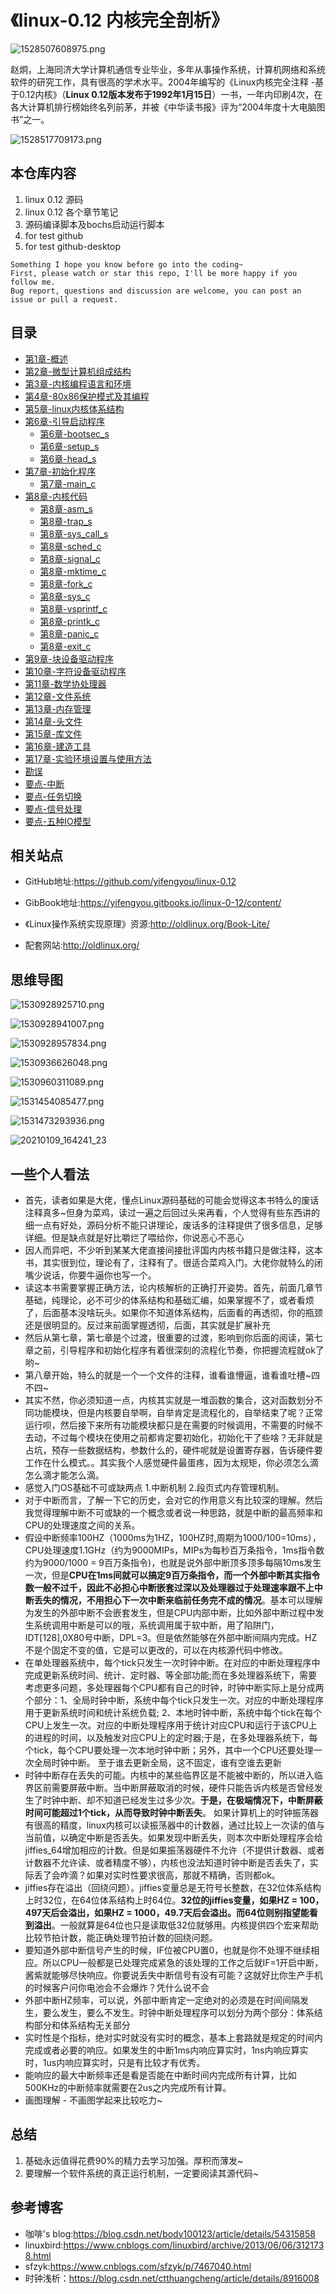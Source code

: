 # 《linux-0.12 内核完全剖析》

![1528507608975.png](image/1528507608975.png)

赵炯，上海同济大学计算机通信专业毕业，多年从事操作系统，计算机网络和系统软件的研究工作，具有很高的学术水平。2004年编写的《Linux内核完全注释 -基于0.12内核》（**Linux 0.12版本发布于1992年1月15日**）一书，一年内印刷4次，在各大计算机排行榜始终名列前茅，并被《中华读书报》评为“2004年度十大电脑图书”之一。

![1528517709173.png](image/1528517709173.png)

## 本仓库内容

1. linux 0.12 源码
2. linux 0.12 各个章节笔记
3. 源码编译脚本及bochs启动运行脚本
4. for test github
5. for test github-desktop
```
Something I hope you know before go into the coding~
First, please watch or star this repo, I'll be more happy if you follow me.
Bug report, questions and discussion are welcome, you can post an issue or pull a request.
```

## 目录

* [第1章-概述](docs/第1章-概述/第1章-概述.md)
* [第2章-微型计算机组成结构](docs/第2章-微型计算机组成结构/第2章-微型计算机组成结构.md)
* [第3章-内核编程语言和环境](docs/第3章-内核编程语言和环境/第3章-内核编程语言和环境.md)
* [第4章-80x86保护模式及其编程](docs/第4章-80x86保护模式及其编程/第4章-80x86保护模式及其编程.md)
* [第5章-linux内核体系结构](docs/第5章-linux内核体系结构/第5章-linux内核体系结构.md)
* [第6章-引导启动程序](docs/第6章-引导启动程序/第6章-引导启动程序.md)
    * [第6章-bootsec_s](docs/第6章-引导启动程序/第6章-bootsec_s.md)
    * [第6章-setup_s](docs/第6章-引导启动程序/第6章-setup_s.md)
    * [第6章-head_s](docs/第6章-引导启动程序/第6章-head_s.md)
* [第7章-初始化程序](docs/第7章-初始化程序/第7章-初始化程序.md)
    * [第7章-main_c](docs/第7章-初始化程序/第7章-main_c.md)
* [第8章-内核代码](docs/第8章-内核代码/第8章-内核代码.md)
    * [第8章-asm_s](docs/第8章-内核代码/第8章-asm_s.md)
    * [第8章-trap_s](docs/第8章-内核代码/第8章-trap_s.md)
    * [第8章-sys_call_s](docs/第8章-内核代码/第8章-sys_call_s.md)
    * [第8章-sched_c](docs/第8章-内核代码/第8章-sched_c.md)
    * [第8章-signal_c](docs/第8章-内核代码/第8章-signal_c.md)
    * [第8章-mktime_c](docs/第8章-内核代码/第8章-mktime_c.md)
    * [第8章-fork_c](docs/第8章-内核代码/第8章-fork_c.md)
    * [第8章-sys_c](docs/第8章-内核代码/第8章-sys_c.md)
    * [第8章-vsprintf_c](docs/第8章-内核代码/第8章-vsprintf_c.md)
    * [第8章-printk_c](docs/第8章-内核代码/第8章-printk_c.md)
    * [第8章-panic_c](docs/第8章-内核代码/第8章-panic_c.md)
    * [第8章-exit_c](docs/第8章-内核代码/第8章-exit_c.md)
* [第9章-块设备驱动程序](docs/第9章-块设备驱动程序/第9章-块设备驱动程序.md)
* [第10章-字符设备驱动程序](docs/第10章-字符设备驱动程序/第10章-字符设备驱动程序.md)
* [第11章-数学协处理器](docs/第11章-数学协处理器/第11章-数学协处理器.md)
* [第12章-文件系统](docs/第12章-文件系统/第12章-文件系统.md)
* [第13章-内存管理](docs/第13章-内存管理/第13章-内存管理.md)
* [第14章-头文件](docs/第14章-头文件/第14章-头文件.md)
* [第15章-库文件](docs/第15章-库文件/第15章-库文件.md)
* [第16章-建造工具](docs/第16章-建造工具/第16章-建造工具.md)
* [第17章-实验环境设置与使用方法](docs/第17章-实验环境设置与使用方法/第17章-实验环境设置与使用方法.md)
* [勘误](docs/勘误.md)
* [要点-中断](docs/中断.md)
* [要点-任务切换](docs/任务切换.md)
* [要点-信号处理](docs/信号处理.md)
* [要点-五种IO模型](docs/五种IO模型.md)


## 相关站点

* GitHub地址:<https://github.com/yifengyou/linux-0.12>

* GibBook地址:<https://yifengyou.gitbooks.io/linux-0-12/content/>

* 《Linux操作系统实现原理》资源:<http://oldlinux.org/Book-Lite/>

* 配套网站:<http://oldlinux.org/>

## 思维导图

![1530928925710.png](image/1530928925710.png)

![1530928941007.png](image/1530928941007.png)

![1530928957834.png](image/1530928957834.png)

![1530936626048.png](image/1530936626048.png)

![1530960311089.png](image/1530960311089.png)

![1531454085477.png](image/1531454085477.png)

![1531473293936.png](image/1531473293936.png)

![20210109_164241_23](image/20210109_164241_23.png)


## 一些个人看法

* 首先，读者如果是大佬，懂点Linux源码基础的可能会觉得这本书特么的废话注释真多~但身为菜鸡，读过一遍之后回过头来再看，个人觉得有些东西讲的细一点有好处，源码分析不能只讲理论，废话多的注释提供了很多信息，足够详细。但是缺点就是好比嚼烂了喂给你，你说恶心不恶心
* 因人而异吧，不少听到某某大佬直接间接批评国内内核书籍只是做注释，这本书，其实很到位，理论有了，注释有了。很适合菜鸡入门。大佬你就特么的闭嘴少说话，你要牛逼你也写一个。
* 读这本书需要掌握正确方法，论内核解析的正确打开姿势。首先，前面几章节基础，纯理论，必不可少的体系结构和基础汇编，如果掌握不了，或者看烦了，后面基本没啥玩头。如果你不知道体系结构，后面看的再透彻，你的瓶颈还是很明显的。反过来前面掌握透彻，后面，其实就是扩展补充
* 然后从第七章，第七章是个过渡，很重要的过渡，影响到你后面的阅读，第七章之前，引导程序和初始化程序有着很深刻的流程化节奏，你把握流程就ok了哟~
* 第八章开始，特么的就是一个一个文件的注释，谁看谁懵逼，谁看谁吐槽~四不四~
* 其实不然，你必须知道一点，内核其实就是一堆函数的集合，这对函数划分不同功能模块，但是内核要自举啊，自举肯定是流程化的，自举结束了呢？正常运行呗，然后接下来所有功能模块都只是在需要的时候调用，不需要的时候不去动，不过每个模块在使用之前都肯定要初始化，初始化干了些啥？无非就是占坑，预存一些数据结构，参数什么的，硬件呢就是设置寄存器，告诉硬件要工作在什么模式。。其实我个人感觉硬件最蛋疼，因为太规矩，你必须怎么滴怎么滴才能怎么滴。
* 感觉入门OS基础不可或缺两点 1.中断机制 2.段页式内存管理机制。
* 对于中断而言，了解一下它的历史，会对它的作用意义有比较深的理解。然后我觉得理解中断不可或缺的一个概念或者说一种思路，就是中断的最高频率和CPU的处理速度之间的关系。
* 假设中断频率100HZ（1000ms为1HZ，100HZ时,周期为1000/100=10ms），CPU处理速度1.1GHz（约为9000MIPs，MIPs为每秒百万条指令，1ms指令数约为9000/1000 = 9百万条指令)，也就是说外部中断顶多顶多每隔10ms发生一次，但是**CPU在1ms间就可以搞定9百万条指令，而一个外部中断其实指令数一般不过千，因此不必担心中断嵌套过深以及处理器过于处理速率跟不上中断丢失的情况，不用担心下一次中断来临前任务完不成的情况**。基本可以理解为发生的外部中断不会嵌套发生，但是CPU内部中断，比如外部中断过程中发生系统调用中断是可以的哦，系统调用属于软中断，用了陷阱门，IDT[128],0X80号中断，DPL=3。但是依然能够在外部中断间隔内完成。HZ不是个固定不变的值，它是可以更改的，可以在内核源代码中修改。
* 在单处理器系统中，每个tick只发生一次时钟中断。在对应的中断处理程序中完成更新系统时间、统计、定时器、等全部功能;而在多处理器系统下，需要考虑更多问题，多处理器每个CPU都有自己的时钟，时钟中断实际上是分成两个部分：1、全局时钟中断，系统中每个tick只发生一次。对应的中断处理程序用于更新系统时间和统计系统负载; 2、本地时钟中断，系统中每个tick在每个CPU上发生一次。对应的中断处理程序用于统计对应CPU和运行于该CPU上的进程的时间，以及触发对应CPU上的定时器;于是，在多处理器系统下，每个tick，每个CPU要处理一次本地时钟中断；另外，其中一个CPU还要处理一次全局时钟中断。 至于谁去更新全局，这不固定，谁有空谁去更新
* 时钟中断存在丢失的可能。内核中的某些临界区是不能被中断的，所以进入临界区前需要屏蔽中断。当中断屏蔽取消的时候，硬件只能告诉内核是否曾经发生了时钟中断、却不知道已经发生过多少次。**于是，在极端情况下，中断屏蔽时间可能超过1个tick，从而导致时钟中断丢失**。 如果计算机上的时钟振荡器有很高的精度，linux内核可以读振荡器中的计数器，通过比较上一次读的值与当前值，以确定中断是否丢失。如果发现中断丢失，则本次中断处理程序会给jiffies_64增加相应的计数。但是如果振荡器硬件不允许（不提供计数器、或者计数器不允许读、或者精度不够），内核也没法知道时钟中断是否丢失了，实际丢了会咋滴？如果对实时性要求很高，那就不精确，否则都ok。
* jiffies存在溢出（回绕问题）。jiffies变量总是无符号长整数，在32位体系结构上时32位，在64位体系结构上时64位。**32位的jiffies变量，如果HZ = 100，497天后会溢出，如果HZ = 1000，49.7天后会溢出。而64位则别指望能看到溢出**。一般就算是64位也只是读取低32位就够用。内核提供四个宏来帮助比较节拍计数，能正确处理节拍计数的回绕问题。
* 要知道外部中断信号产生的时候，IF位被CPU置0，也就是你不处理不继续相应。所以CPU一般都是已处理完成紧急的该处理的工作之后就IF=1开启中断，酱紫就能够尽快响应。你要说丢失中断信号有没有可能？这就好比你生产手机的时候客户问你电池会不会爆炸？凭什么说不会
* 外部中断HZ频率，可以说，外部中断肯定一定绝对的必须是在时间间隔发生，要么发生，要么不发生。时钟中断处理程序可以划分为两个部分：体系结构部分和体系结构无关部分
* 实时性是个指标，绝对实时就没有实时的概念，基本上套路就是规定的时间内完成或者必要的响应。如果发生的中断1ms内响应算实时，1ns内响应算实时，1us内响应算实时，只是有比较才有优秀。
* 能响应的最大中断频率还是看是否能在中断时间内完成所有计算，比如500KHz的中断频率就需要在2us之内完成所有计算。
* 画图理解 - 不画图学起来比较吃力~

## 总结

1. 基础永远值得花费90%的精力去学习加强。厚积而薄发~
2. 要理解一个软件系统的真正运行机制，一定要阅读其源代码~

## 参考博客

* 咖啡's blog:<https://blog.csdn.net/body100123/article/details/54315858>
* linuxbird:<https://www.cnblogs.com/linuxbird/archive/2013/06/06/3121738.html>
* sfzyk:<https://www.cnblogs.com/sfzyk/p/7467040.html>
* 时钟浅析：<https://blog.csdn.net/ctthuangcheng/article/details/8916008>

